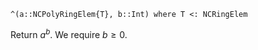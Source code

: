 ```
^(a::NCPolyRingElem{T}, b::Int) where T <: NCRingElem
```

Return $a^b$. We require $b \geq 0$.
